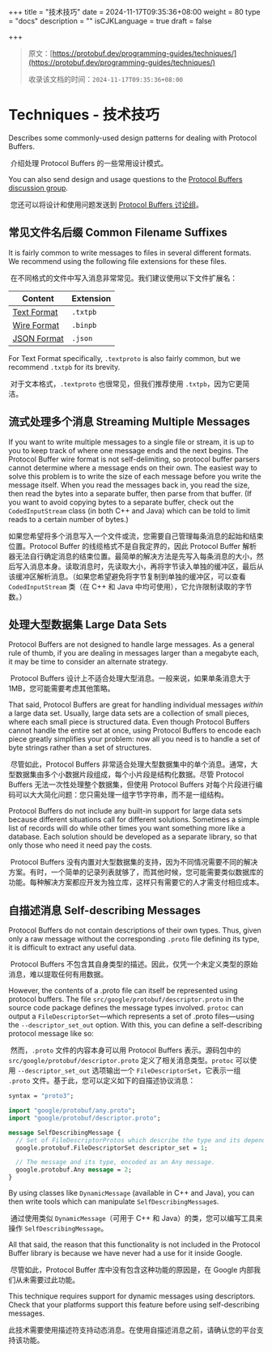 +++
title = "技术技巧"
date = 2024-11-17T09:35:36+08:00
weight = 80
type = "docs"
description = ""
isCJKLanguage = true
draft = false

+++

> 原文：[https://protobuf.dev/programming-guides/techniques/](https://protobuf.dev/programming-guides/techniques/)
>
> 收录该文档的时间：`2024-11-17T09:35:36+08:00`

# Techniques - 技术技巧

Describes some commonly-used design patterns for dealing with Protocol Buffers.

​	介绍处理 Protocol Buffers 的一些常用设计模式。

You can also send design and usage questions to the [Protocol Buffers discussion group](http://groups.google.com/group/protobuf).

​	您还可以将设计和使用问题发送到 [Protocol Buffers 讨论组](http://groups.google.com/group/protobuf)。

## 常见文件名后缀 Common Filename Suffixes

It is fairly common to write messages to files in several different formats. We recommend using the following file extensions for these files.

​	在不同格式的文件中写入消息非常常见。我们建议使用以下文件扩展名：

| Content                                                      | Extension |
| ------------------------------------------------------------ | --------- |
| [Text Format](https://protobuf.dev/reference/protobuf/textformat-spec) | `.txtpb`  |
| [Wire Format](https://protobuf.dev/programming-guides/encoding) | `.binpb`  |
| [JSON Format](https://protobuf.dev/programming-guides/proto3#json) | `.json`   |

For Text Format specifically, `.textproto` is also fairly common, but we recommend `.txtpb` for its brevity.

​	对于文本格式，`.textproto` 也很常见，但我们推荐使用 `.txtpb`，因为它更简洁。

## 流式处理多个消息 Streaming Multiple Messages

If you want to write multiple messages to a single file or stream, it is up to you to keep track of where one message ends and the next begins. The Protocol Buffer wire format is not self-delimiting, so protocol buffer parsers cannot determine where a message ends on their own. The easiest way to solve this problem is to write the size of each message before you write the message itself. When you read the messages back in, you read the size, then read the bytes into a separate buffer, then parse from that buffer. (If you want to avoid copying bytes to a separate buffer, check out the `CodedInputStream` class (in both C++ and Java) which can be told to limit reads to a certain number of bytes.)

​	如果您希望将多个消息写入一个文件或流，您需要自己管理每条消息的起始和结束位置。Protocol Buffer 的线缆格式不是自我定界的，因此 Protocol Buffer 解析器无法自行确定消息的结束位置。最简单的解决方法是先写入每条消息的大小，然后写入消息本身。读取消息时，先读取大小，再将字节读入单独的缓冲区，最后从该缓冲区解析消息。（如果您希望避免将字节复制到单独的缓冲区，可以查看 `CodedInputStream` 类（在 C++ 和 Java 中均可使用），它允许限制读取的字节数。）

## 处理大型数据集 Large Data Sets

Protocol Buffers are not designed to handle large messages. As a general rule of thumb, if you are dealing in messages larger than a megabyte each, it may be time to consider an alternate strategy.

​	Protocol Buffers 设计上不适合处理大型消息。一般来说，如果单条消息大于 1MB，您可能需要考虑其他策略。

That said, Protocol Buffers are great for handling individual messages *within* a large data set. Usually, large data sets are a collection of small pieces, where each small piece is structured data. Even though Protocol Buffers cannot handle the entire set at once, using Protocol Buffers to encode each piece greatly simplifies your problem: now all you need is to handle a set of byte strings rather than a set of structures.

​	尽管如此，Protocol Buffers 非常适合处理大型数据集中的单个消息。通常，大型数据集由多个小数据片段组成，每个小片段是结构化数据。尽管 Protocol Buffers 无法一次性处理整个数据集，但使用 Protocol Buffers 对每个片段进行编码可以大大简化问题：您只需处理一组字节字符串，而不是一组结构。

Protocol Buffers do not include any built-in support for large data sets because different situations call for different solutions. Sometimes a simple list of records will do while other times you want something more like a database. Each solution should be developed as a separate library, so that only those who need it need pay the costs.

​	Protocol Buffers 没有内置对大型数据集的支持，因为不同情况需要不同的解决方案。有时，一个简单的记录列表就够了，而其他时候，您可能需要类似数据库的功能。每种解决方案都应开发为独立库，这样只有需要它的人才需支付相应成本。

## 自描述消息 Self-describing Messages

Protocol Buffers do not contain descriptions of their own types. Thus, given only a raw message without the corresponding `.proto` file defining its type, it is difficult to extract any useful data.

​	Protocol Buffers 不包含其自身类型的描述。因此，仅凭一个未定义类型的原始消息，难以提取任何有用数据。

However, the contents of a .proto file can itself be represented using protocol buffers. The file `src/google/protobuf/descriptor.proto` in the source code package defines the message types involved. `protoc` can output a `FileDescriptorSet`—which represents a set of .proto files—using the `--descriptor_set_out` option. With this, you can define a self-describing protocol message like so:

​	然而，`.proto` 文件的内容本身可以用 Protocol Buffers 表示。源码包中的 `src/google/protobuf/descriptor.proto` 定义了相关消息类型。`protoc` 可以使用 `--descriptor_set_out` 选项输出一个 `FileDescriptorSet`，它表示一组 `.proto` 文件。基于此，您可以定义如下的自描述协议消息：

```proto
syntax = "proto3";

import "google/protobuf/any.proto";
import "google/protobuf/descriptor.proto";

message SelfDescribingMessage {
  // Set of FileDescriptorProtos which describe the type and its dependencies.
  google.protobuf.FileDescriptorSet descriptor_set = 1;

  // The message and its type, encoded as an Any message.
  google.protobuf.Any message = 2;
}
```

By using classes like `DynamicMessage` (available in C++ and Java), you can then write tools which can manipulate `SelfDescribingMessage`s.

​	通过使用类似 `DynamicMessage`（可用于 C++ 和 Java）的类，您可以编写工具来操作 `SelfDescribingMessage`。

All that said, the reason that this functionality is not included in the Protocol Buffer library is because we have never had a use for it inside Google.

​	尽管如此，Protocol Buffer 库中没有包含这种功能的原因是，在 Google 内部我们从未需要过此功能。

This technique requires support for dynamic messages using descriptors. Check that your platforms support this feature before using self-describing messages.

​	此技术需要使用描述符支持动态消息。在使用自描述消息之前，请确认您的平台支持该功能。
